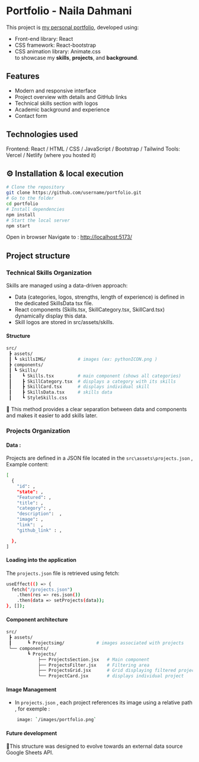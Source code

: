 # Portfolio - Naila Dahmani

This project is [my personal portfolio](https://mon-site.com), developed using:
- Front-end library: React
- CSS framework: React-bootstrap
- CSS animation library: Animate.css <br>
to showcase my **skills**, **projects**, and **background**.

## Features

- Modern and responsive interface
- Project overview with details and GitHub links
- Technical skills section with logos
- Academic background and experience
- Contact form

## Technologies used

Frontend: React / HTML / CSS / JavaScript / Bootstrap / Tailwind 
Tools: Vercel / Netlify (where you hosted it)


## ⚙️ Installation & local execution
```bash
# Clone the repository
git clone https://github.com/username/portfolio.git
# Go to the folder
cd portfolio
# Install dependencies
npm install
# Start the local server
npm start
```
Open in browser Navigate to : [http://localhost:5173/](http://localhost:5173/)
## Project structure 

### Technical Skills Organization

Skills are managed using a data-driven approach:
- Data (categories, logos, strengths, length of experience) is defined in the dedicated SkillsData tsx file.
- React components (Skills.tsx, SkillCategory.tsx, SkillCard.tsx) dynamically display this data.
- Skill logos are stored in src/assets/skills.

#### Structure  
```bash
src/
 ┣ assets/
 ┃ ┗ skillsIMG/            # images (ex: pythonICON.png )
 ┣ components/
 ┃ ┗ Skills/ 
 ┃    ┗ Skills.tsx         # main component (shows all categories)
 ┃    ┣ SkillCategory.tsx  # displays a category with its skills
 ┃    ┣ SkillCard.tsx      # displays individual skill
 ┃    ┣ SkillsData.tsx     # skills data
 ┃    ┗ StyleSkills.css    
```
🔹 This method provides a clear separation between data and components and makes it easier to add skills later.

### Projects Organization
#### Data  :
Projects are defined in a JSON file located in the `src\assets\projects.json` , Example content:
```bash
[
  {
    "id": , 
    "state": , 
    "Featured": ,
    "title": ,
    "category": ,
    "description":  ,
    "image": ,
    "link":  ,
    "github_link" : , 

  },
]
```
#### Loading into the application
The `projects.json` file is retrieved using fetch:
```bash
useEffect(() => {
  fetch("/projects.json")
    .then(res => res.json())
    .then(data => setProjects(data));
}, []);
```
#### Component architecture
```bash
src/
 ┣ assets/
 ┃      ┗ Projectsimg/            # images associated with projects
 └── components/
        ┗ Projects/
            ├── ProjectsSection.jsx   # Main component 
            ├── ProjectsFilter.jsx    # Filtering area
            ├── ProjectsGrid.jsx      # Grid displaying filtered projects
            └── ProjectCard.jsx       # displays individual project
```
#### Image Management 
- In `projects.json` , each project references its image using a relative path , for exemple :
```bash
    image: `/images/portfolio.png`
```
#### Future development
🔹This structure was designed to evolve towards an external data source Google Sheets API.
